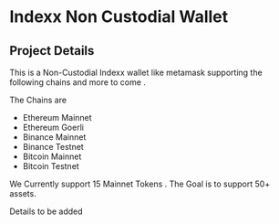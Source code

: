 # Indexx Non Custodial Wallet

## Project Details

This is a Non-Custodial Indexx wallet like metamask supporting the following chains and more to come .

The Chains are 
- Ethereum Mainnet 
- Ethereum Goerli
- Binance Mainnet
- Binance Testnet
- Bitcoin Mainnet
- Bitcoin Testnet



We Currently support 15 Mainnet Tokens . The Goal is to support 50+ assets.


Details to be added
